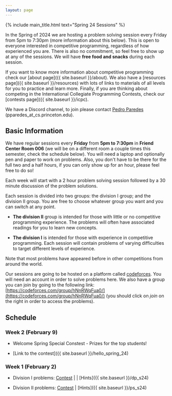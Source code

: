 ```yaml
---
layout: page
---
```


{% include main_title.html text="Spring 24 Sessions" %}

In the Spring of 2024 we are hosting a problem solving session every
Friday from 5pm to 7:30pm (more information about this below). This is
open to everyone interested in competitive programming, regardless of
how experienced you are. There is also no commitment, so feel free to
show up at any of the sessions. We will have **free food and snacks**
during each session.

If you want to know more information about competitive programming
check our [about page]({{ site.baseurl }}/about). We also have a
[resources page]({{ site.baseurl }}/resources) with lots of links to
materials of all levels for you to practice and learn more. Finally,
if you are thinking about competing in the International Collegiate
Programming Contests, check our [contests
page]({{ site.baseurl }}/icpc).

We have a <i class="bi bi-discord"></i> Discord channel, to join please
contact [Pedro Paredes](https://www.cs.princeton.edu/~pparedes/)
(pparedes_at_cs.princeton.edu).

## Basic Information

We have regular sessions every **Friday** from **5pm to 7:30pm** in
**Friend Center Room 006** (we will be on a different room a couple
times this semester, check the schedule below). You will need a laptop
and optionally pen and paper to work on problems. Also, you don't have
to be there for the full two and a half hours, if you can only show up
for an hour, please feel free to do so!

Each week will start with a 2 hour problem solving session followed by
a 30 minute discussion of the problem solutions.

Each session is divided into two groups: the division I group; and the
division II group. You are free to choose whatever group you want and
you can switch at any point.

 * **The division II** group is intended for those with little or no
   competitive programming experience. The problems will often have
   associated readings for you to learn new concepts.

 * **The division I** is intended for those with experience in
     competitive programming. Each session will contain problems of
     varying difficulties to target different levels of experience.

Note that most problems have appeared before in other
competitions from around the world.

Our sessions are going to be hosted on a platform called
[codeforces](https://codeforces.com/). You will need an account in
order to solve problems here. We also have a group you can join by
going to the following link:
[https://codeforces.com/group/hNnRWqFua0/](https://codeforces.com/group/hNnRWqFua0/)
(you should click on *join* on the right in order to access the
problems).

## Schedule

### Week 2 (February 9)
* <span class="badge text-bg-success fs-3">Welcome Spring Special Constest - Prizes for the top students!</span>

* [Link to the contest]({{ site.baseurl }}/hello_spring_24)

### Week 1 (February 2)
 * Division I problems: [Contest](https://codeforces.com/group/hNnRWqFua0/contest/502119) \| \| [Hints]({{ site.baseurl }}/dp_s24)
 
 * Division II problems: [Contest](https://codeforces.com/group/hNnRWqFua0/contest/502100) \| [Hints]({{ site.baseurl }}/ps_s24)
